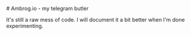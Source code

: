 # Ambrog.io - my telegram butler

It's still a raw mess of code. I will document it a bit better when I'm done experimenting.
